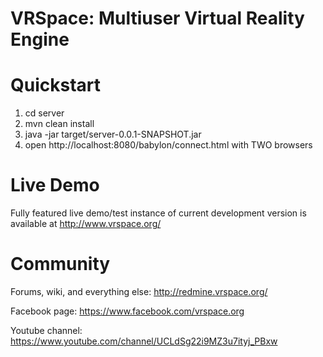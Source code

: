 # VRSpace: Multiuser Virtual Reality Engine

# Quickstart

1) cd server
2) mvn clean install
3) java -jar target/server-0.0.1-SNAPSHOT.jar
4) open http://localhost:8080/babylon/connect.html with TWO browsers

# Live Demo

Fully featured live demo/test instance of current development version is available at http://www.vrspace.org/

# Community

Forums, wiki, and everything else: http://redmine.vrspace.org/

Facebook page: https://www.facebook.com/vrspace.org

Youtube channel: https://www.youtube.com/channel/UCLdSg22i9MZ3u7ityj_PBxw